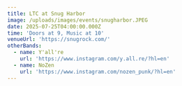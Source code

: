 ```yaml
---
title: LTC at Snug Harbor
image: /uploads/images/events/snugharbor.JPEG
date: 2025-07-25T04:00:00.000Z
time: 'Doors at 9, Music at 10'
venueUrl: 'https://snugrock.com/'
otherBands:
  - name: Y'all're
    url: 'https://www.instagram.com/y.all.re/?hl=en'
  - name: NoZen
    url: 'https://www.instagram.com/nozen_punk/?hl=en'
---
```


